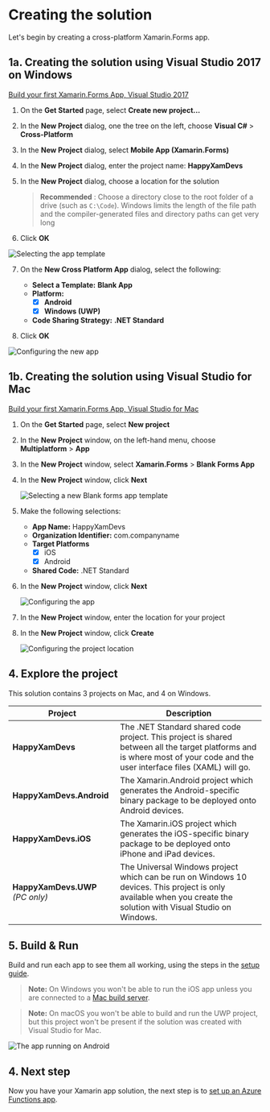 # Creating the solution

Let's begin by creating a cross-platform Xamarin.Forms app.

## 1a. Creating the solution using Visual Studio 2017 on Windows

[Build your first Xamarin.Forms App, Visual Studio 2017](https://docs.microsoft.com/xamarin/get-started/first-app/?pivots=windows)

1. On the  **Get Started** page, select **Create new project...**

2. In the **New Project** dialog, one the tree on the left, choose **Visual C#** > **Cross-Platform**

3. In the **New Project** dialog, select **Mobile App (Xamarin.Forms)**

4. In the **New Project** dialog, enter the project name: **HappyXamDevs**

5. In the **New Project** dialog, choose a location for the solution

    > **Recommended** : Choose a directory close to the root folder of a drive (such as `C:\Code`). Windows limits the length of the file path and the compiler-generated files and directory paths can get very long

6. Click **OK**

![Selecting the app template](../Images/VS2017ChooseTemplate.png)

7. On the **New Cross Platform App** dialog, select the following:

    - **Select a Template:** **Blank App**
    - **Platform:**
        - [x] **Android**
        - [x] **Windows (UWP)**
    - **Code Sharing Strategy:** **.NET Standard**
  
8. Click **OK**

![Configuring the new app](../Images/VS2017ConfigureProject.png)

## 1b. Creating the solution using Visual Studio for Mac

[Build your first Xamarin.Forms App, Visual Studio for Mac](https://docs.microsoft.com/xamarin/get-started/first-app/?pivots=macos)

1. On the **Get Started** page, select **New project**

2. In the **New Project** window, on the left-hand menu, choose **Multiplatform** > **App**

3. In the **New Project** window, select **Xamarin.Forms** > **Blank Forms App**

4. In the **New Project** window, click **Next**

   ![Selecting a new Blank forms app template](../Images/VSMChooseTemplate.png)

5. Make the following selections:

    - **App Name:** HappyXamDevs
    - **Organization Identifier:** com.companyname
    - **Target Platforms**
        - [x] iOS
        - [x] Android
    - **Shared Code:** .NET Standard

6. In the **New Project** window, click **Next**

   ![Configuring the app](../Images/VSMConfigureApp.png)

7. In the **New Project** window, enter the location for your project

8. In the **New Project** window, click **Create**

   ![Configuring the project location](../Images/VSMConfigureProject.png)

## 4. Explore the project

This solution contains 3 projects on Mac, and 4 on Windows.

| Project     | Description |
|-------------|-------------|
| **HappyXamDevs** | The .NET Standard shared code project. This project is shared between all the target platforms and is where most of your code and the user interface files (XAML) will go. |
| **HappyXamDevs.Android** | The Xamarin.Android project which generates the Android-specific binary package to be deployed onto Android devices. |
| **HappyXamDevs.iOS** | The Xamarin.iOS project which generates the iOS-specific binary package to be deployed onto iPhone and iPad devices. |
| **HappyXamDevs.UWP** _(PC only)_| The Universal Windows project which can be run on Windows 10 devices. This project is only available when you create the solution with Visual Studio on Windows. |

## 5. Build & Run

Build and run each app to see them all working, using the steps in the [setup guide](../SETUP.md).

> **Note:** On Windows you won't be able to run the iOS app unless you are connected to a [Mac build server](https://docs.microsoft.com/xamarin/ios/get-started/installation/windows/connecting-to-mac/?WT.mc_id=mobileappsoftomorrow-workshop-jabenn).

> **Note:** On macOS you won't be able to build and run the UWP project, but this project won't be present if the solution was created with Visual Studio for Mac.

![The app running on Android](../Images/Step1-Android.png)

## 4. Next step

Now you have your Xamarin app solution, the next step is to [set up an Azure Functions app](./2-SetupAzureFunctions.md).

